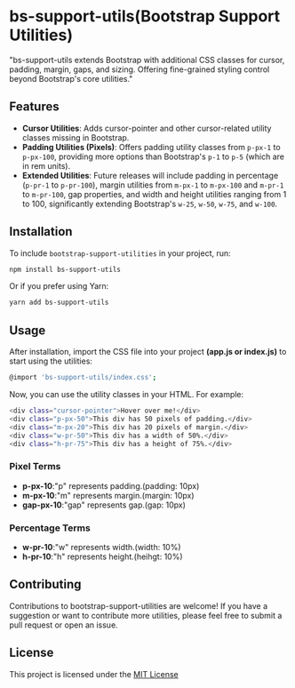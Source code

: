 # bs-support-utils(Bootstrap Support Utilities)
"bs-support-utils extends Bootstrap with additional CSS classes for cursor, padding, margin, gaps, and sizing. Offering fine-grained styling control beyond Bootstrap's core utilities."

## Features

- **Cursor Utilities**: Adds cursor-pointer and other cursor-related utility classes missing in Bootstrap.
- **Padding Utilities (Pixels)**: Offers padding utility classes from `p-px-1` to `p-px-100`, providing more options than Bootstrap's `p-1` to `p-5` (which are in rem units).
- **Extended Utilities**: Future releases will include padding in percentage (`p-pr-1` to `p-pr-100`), margin utilities from `m-px-1` to `m-px-100` and `m-pr-1` to `m-pr-100`, gap properties, and width and height utilities ranging from 1 to 100, significantly extending Bootstrap's `w-25`, `w-50`, `w-75`, and `w-100`.

## Installation
To include `bootstrap-support-utilities` in your project, run:

```bash
npm install bs-support-utils
```
Or if you prefer using Yarn:
```bash
yarn add bs-support-utils
```

## Usage
  After installation, import the CSS file into your project **(app.js or index.js)** to start using the utilities:
```bash
@import 'bs-support-utils/index.css';   

```
Now, you can use the utility classes in your HTML. For example:

```bash
<div class="cursor-pointer">Hover over me!</div>
<div class="p-px-50">This div has 50 pixels of padding.</div>
<div class="m-px-20">This div has 20 pixels of margin.</div>
<div class="w-pr-50">This div has a width of 50%.</div>
<div class="h-pr-75">This div has a height of 75%.</div>

```

### Pixel Terms

- **p-px-10**:"p" represents padding.(padding: 10px)
- **m-px-10**:"m" represents margin.(margin: 10px)
- **gap-px-10**:"gap" represents gap.(gap: 10px)


### Percentage Terms

- **w-pr-10**:"w" represents width.(width: 10%)
- **h-pr-10**:"h" represents height.(heihgt: 10%)

## Contributing
Contributions to bootstrap-support-utilities are welcome! If you have a suggestion or want to contribute more utilities, please feel free to submit a pull request or open an issue.

## License
This project is licensed under the [MIT License](https://github.com/Moulithar/bootstrap-support-utilities?tab=MIT-1-ov-file#readme)
